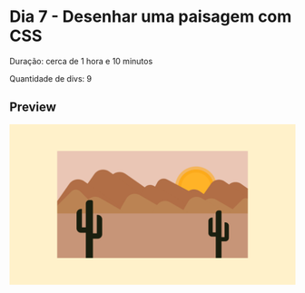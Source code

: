# Dia 7 - Desenhar uma paisagem com CSS

Duração: cerca de 1 hora e 10 minutos

Quantidade de divs: 9

## Preview

<div align="center">
    <img src="preview-paisagem.png" alt="Preview" />
</div>